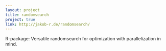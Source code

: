```yaml
---
layout: project
title: randomsearch
project: true
link: http://jakob-r.de/randomsearch/
---
```

R-package: Versatile randomsearch for optimization with parallelization in mind.
